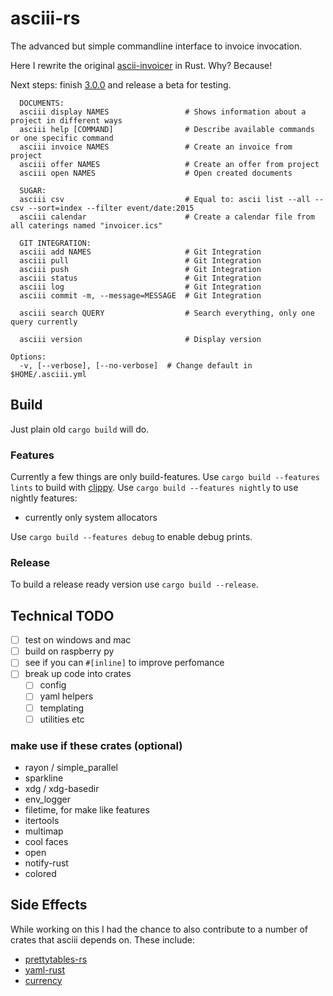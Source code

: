 # asciii-rs

The advanced but simple commandline interface to invoice invocation.

Here I rewrite the original [ascii-invoicer](http://github.com/ascii-dresden/ascii-invoicer) in Rust. Why? Because!

Next steps: finish [3.0.0](https://github.com/hoodie/asciii-rs/milestones/3.0.0) and release a beta for testing.

```
  DOCUMENTS:
  asciii display NAMES                 # Shows information about a project in different ways
  asciii help [COMMAND]                # Describe available commands or one specific command
  asciii invoice NAMES                 # Create an invoice from project
  asciii offer NAMES                   # Create an offer from project
  asciii open NAMES                    # Open created documents

  SUGAR:
  asciii csv                           # Equal to: ascii list --all --csv --sort=index --filter event/date:2015
  asciii calendar                      # Create a calendar file from all caterings named "invoicer.ics"

  GIT INTEGRATION:
  asciii add NAMES                     # Git Integration
  asciii pull                          # Git Integration
  asciii push                          # Git Integration
  asciii status                        # Git Integration
  asciii log                           # Git Integration
  asciii commit -m, --message=MESSAGE  # Git Integration

  asciii search QUERY                  # Search everything, only one query currently

  asciii version                       # Display version

Options:
  -v, [--verbose], [--no-verbose]  # Change default in $HOME/.asciii.yml
```

## Build

Just plain old `cargo build` will do.

### Features

Currently a few things are only build-features.
Use `cargo build --features lints` to build with [clippy](https://github.com/Manishearth/rust-clippy).
Use `cargo build --features nightly` to use nightly features:
  * currently only system allocators

Use `cargo build --features debug` to enable debug prints.

### Release
To build a release ready version use `cargo build --release`.


## Technical TODO

* [ ] test on windows and mac
* [ ] build on raspberry py
* [ ] see if you can `#[inline]` to improve perfomance
* [ ] break up code into crates
  * [ ] config
  * [ ] yaml helpers
  * [ ] templating
  * [ ] utilities etc

### make use if these crates (optional)

* rayon / simple_parallel
* sparkline
* xdg / xdg-basedir
* env_logger
* filetime, for make like features
* itertools
* multimap
* cool faces
* open
* notify-rust
* colored

## Side Effects

While working on this I had the chance to also contribute to a number of crates that asciii depends on.
These include:

* [prettytables-rs](https://github.com/phsym/prettytable-rs/)
* [yaml-rust](https://github.com/chyh1990/yaml-rust)
* [currency](https://github.com/Tahler/rust-lang-currency)
